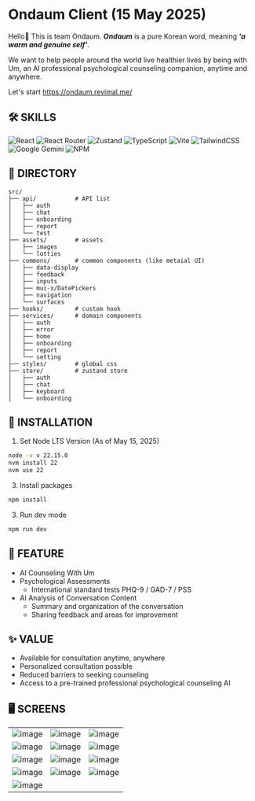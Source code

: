 # Ondaum Client (15 May 2025)

Hello👋 This is team Ondaum. ***Ondaum*** is a pure Korean word, meaning ***'a warm and genuine self'***.

We want to help people around the world live healthier lives by being with Um, an AI professional psychological counseling companion, anytime and anywhere.

Let's start https://ondaum.revimal.me/

## 🛠 SKILLS
![React](https://img.shields.io/badge/react-%2320232a.svg?style=for-the-badge&logo=react&logoColor=%2361DAFB)
![React Router](https://img.shields.io/badge/React_Router-CA4245?style=for-the-badge&logo=react-router&logoColor=white)
![Zustand](https://img.shields.io/badge/Zustand-000000?style=for-the-badge&logo=react)
![TypeScript](https://img.shields.io/badge/typescript-%23007ACC.svg?style=for-the-badge&logo=typescript&logoColor=white)
![Vite](https://img.shields.io/badge/vite-%23646CFF.svg?style=for-the-badge&logo=vite&logoColor=white)
![TailwindCSS](https://img.shields.io/badge/tailwindcss-%2338B2AC.svg?style=for-the-badge&logo=tailwind-css&logoColor=white)
![Google Gemini](https://img.shields.io/badge/google%20gemini-8E75B2?style=for-the-badge&logo=google%20gemini&logoColor=white)
![NPM](https://img.shields.io/badge/NPM-%23CB3837.svg?style=for-the-badge&logo=npm&logoColor=white)
  
## 📁 DIRECTORY

```
src/
├── api/           # API list
│   ├── auth
│   ├── chat
│   ├── onboarding
│   ├── report
│   └── test
├── assets/        # assets
│   ├── images
│   └── lotties    
├── commons/       # common components (like metaial UI)
│   ├── data-display
│   ├── feedback
│   ├── inputs
│   ├── mui-x/DatePickers
│   ├── navigation
│   └── surfaces
├── hooks/         # custom hook
├── services/      # domain components
│   ├── auth
│   ├── error
│   ├── home
│   ├── onboarding
│   ├── report
│   └── setting
├── styles/        # global css
├── store/         # zustand store
│   ├── auth
│   ├── chat
│   ├── keyboard
│   └── onboarding
```

## 🚀 INSTALLATION

1. Set Node LTS Version (As of May 15, 2025)
```bash
node -v v 22.15.0
nvm install 22
nvm use 22
```

3. Install packages
```bash
npm install
```

3. Run dev mode
```bash
npm run dev
```

## 📱 FEATURE
- AI Counseling With Um
- Psychological Assessments
  - International standard tests PHQ-9 / GAD-7 / PSS 
- AI Analysis of Conversation Content
  - Summary and organization of the conversation
  - Sharing feedback and areas for improvement

## ✨ VALUE
- Available for consultation anytime, anywhere
- Personalized consultation possible
- Reduced barriers to seeking counseling
- Access to a pre-trained professional psychological counseling AI

## 🖥️ SCREENS

| | | |
|:--:|:--:|:--:|
| ![image](https://github.com/user-attachments/assets/3e7d64d3-84f7-4aff-bbce-4b72713454f9) | ![image](https://github.com/user-attachments/assets/5b93c969-adae-48a8-ac65-6bcd7f013367) | ![image](https://github.com/user-attachments/assets/7dd486a3-fed0-412b-935d-372717ecdf34) |
| ![image](https://github.com/user-attachments/assets/84bec7ae-0be4-4b39-b381-69ef3705cc50) | ![image](https://github.com/user-attachments/assets/e242d6a7-5e0a-4f80-9c5a-ee0b1d7522cc) | ![image](https://github.com/user-attachments/assets/8c682e7a-3f8f-455e-b532-34ca9730aa5d) |
| ![image](https://github.com/user-attachments/assets/a87b3875-c0b3-4d28-8272-f71f48428446) | ![image](https://github.com/user-attachments/assets/aba49ac6-59ad-48d6-94c8-115eb3036c85) | ![image](https://github.com/user-attachments/assets/3af15c50-82e7-451f-8b4e-e9af0eb02922) |
| ![image](https://github.com/user-attachments/assets/c9bdaaef-66ea-48a4-834f-9cc0f794b919) | ![image](https://github.com/user-attachments/assets/b0724e62-8126-4051-a162-c0b8ce41048e) | ![image](https://github.com/user-attachments/assets/88f8a6f2-1339-42c6-9d53-75ab74f39446) |
| ![image](https://github.com/user-attachments/assets/fff9d63a-1816-4ad3-b8da-1eed2a890849) | | |


